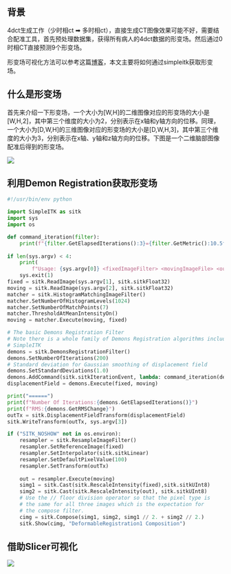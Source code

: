 ## 背景

4dct生成工作（少时相ct ➡ 多时相ct），直接生成CT图像效果可能不好，需要结合配准工具，首先预处理数据集，获得所有病人的4dct数据的形变场。然后通过0时相CT直接预测9个形变场。

形变场可视化方法可以参考这篇[博客](https://blog.csdn.net/zuzhiang/article/details/107423465)，本文主要将如何通过simpleitk获取形变场。



## 什么是形变场

首先来介绍一下形变场，一个大小为[W,H]的二维图像对应的形变场的大小是[W,H,2]，其中第三个维度的大小为2，分别表示在x轴和y轴方向的位移。同理，一个大小为[D,W,H]的三维图像对应的形变场的大小是[D,W,H,3]，其中第三个维度的大小为3，分别表示在x轴、y轴和z轴方向的位移。下图是一个二维脑部图像配准后得到的形变场。

![](https://img-blog.csdnimg.cn/20200718101341681.jpg?x-oss-process=image/watermark,type_ZmFuZ3poZW5naGVpdGk,shadow_10,text_aHR0cHM6Ly9ibG9nLmNzZG4ubmV0L3p1emhpYW5n,size_16,color_FFFFFF,t_70)



## 利用Demon Registration获取形变场

```python
#!/usr/bin/env python

import SimpleITK as sitk
import sys
import os

def command_iteration(filter):
    print(f"{filter.GetElapsedIterations():3}={filter.GetMetric():10.5f}")
   
if len(sys.argv) < 4:
    print(
        f"Usage: {sys.argv[0]} <fixedImageFilter> <movingImageFile> <outputTransformFile>")
    sys.exit(1)
fixed = sitk.ReadImage(sys.argv[1], sitk.sitkFloat32)
moving = sitk.ReadImage(sys.argv[2], sitk.sitkFloat32)
matcher = sitk.HistogramMatchingImageFilter()
matcher.SetNumberOfHistogramLevels(1024)
matcher.SetNumberOfMatchPoints(7)
matcher.ThresholdAtMeanIntensityOn()
moving = matcher.Execute(moving, fixed)

# The basic Demons Registration Filter
# Note there is a whole family of Demons Registration algorithms included in
# SimpleITK
demons = sitk.DemonsRegistrationFilter()
demons.SetNumberOfIterations(200)
# Standard deviation for Gaussian smoothing of displacement field
demons.SetStandardDeviations(1.0)
demons.AddCommand(sitk.sitkIterationEvent, lambda: command_iteration(demons))
displacementField = demons.Execute(fixed, moving)

print("======")
print(f"Number Of Iterations:{demons.GetElapsedIterations()}")
print(f"RMS:{demons.GetRMSChange}")
outTx = sitk.DisplacementFieldTransform(displacementField)
sitk.WriteTransform(outTx, sys.argv[3])

if ("SITK_NOSHOW" not in os.environ):
    resampler = sitk.ResampleImageFilter()
    resampler.SetReferenceImage(fixed)
    resampler.SetInterpolator(sitk.sitkLinear)
    resampler.SetDefaultPixelValue(100)
    resampler.SetTransform(outTx)
    
    out = resampler.Execute(moving)
    simg1 = sitk.Cast(sitk.RescaleIntensity(fixed),sitk.sitkUInt8)
    simg2 = sitk.Cast(sitk.RescaleIntensity(out), sitk.sitkUInt8)
    # Use the // floor division operator so that the pixel type is
    # the same for all three images which is the expectation for
    # the compose filter.
    cimg = sitk.Compose(simg1, simg2, simg1 // 2. + simg2 // 2.)
    sitk.Show(cimg, "DeformableRegistration1 Composition")
```



## 借助Slicer可视化

![](https://shengbucket.oss-cn-hangzhou.aliyuncs.com/pics/VZaEn.jpg)
